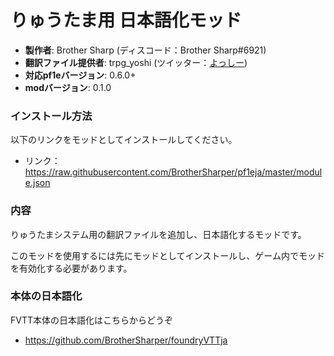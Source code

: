 # りゅうたま用 日本語化モッド

* **製作者**: Brother Sharp (ディスコード：Brother Sharp#6921)
* **翻訳ファイル提供者**: trpg_yoshi (ツイッター：[よっしー](https://twitter.com/trpg_yoshi))
* **対応pf1eバージョン**: 0.6.0+
* **modバージョン**: 0.1.0

### インストール方法

以下のリンクをモッドとしてインストールしてください。

* リンク： https://raw.githubusercontent.com/BrotherSharper/pf1eja/master/module.json

### 内容
りゅうたまシステム用の翻訳ファイルを追加し、日本語化するモッドです。

このモッドを使用するには先にモッドとしてインストールし、ゲーム内でモッドを有効化する必要があります。


### 本体の日本語化
FVTT本体の日本語化はこちらからどうぞ

* https://github.com/BrotherSharper/foundryVTTja